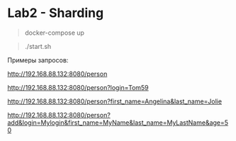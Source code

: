 # Lab2 - Sharding


> docker-compose up

> ./start.sh



Примеры запросов:

http://192.168.88.132:8080/person

http://192.168.88.132:8080/person?login=Tom59

http://192.168.88.132:8080/person?first_name=Angelina&last_name=Jolie

http://192.168.88.132:8080/person?add&login=Mylogin&first_name=MyName&last_name=MyLastName&age=50